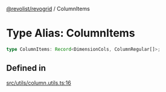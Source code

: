 [@revolist/revogrid](README.md) / ColumnItems

# Type Alias: ColumnItems

```ts
type ColumnItems: Record<DimensionCols, ColumnRegular[]>;
```

## Defined in

[src/utils/column.utils.ts:16](https://github.com/revolist/revogrid/blob/9117a91ea8e0927df97ffd7fc238d04b4ddfdd05/src/utils/column.utils.ts#L16)
